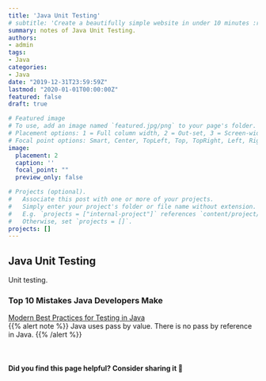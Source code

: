 ```yaml
---
title: 'Java Unit Testing'
# subtitle: 'Create a beautifully simple website in under 10 minutes :rocket:'
summary: notes of Java Unit Testing.
authors:
- admin
tags:
- Java
categories:
- Java
date: "2019-12-31T23:59:59Z"
lastmod: "2020-01-01T00:00:00Z"
featured: false
draft: true

# Featured image
# To use, add an image named `featured.jpg/png` to your page's folder.
# Placement options: 1 = Full column width, 2 = Out-set, 3 = Screen-width
# Focal point options: Smart, Center, TopLeft, Top, TopRight, Left, Right, BottomLeft, Bottom, BottomRight
image:
  placement: 2
  caption: ''
  focal_point: ""
  preview_only: false

# Projects (optional).
#   Associate this post with one or more of your projects.
#   Simply enter your project's folder or file name without extension.
#   E.g. `projects = ["internal-project"]` references `content/project/deep-learning/index.md`.
#   Otherwise, set `projects = []`.
projects: []
---
```


## Java Unit Testing
Unit testing.

### Top 10 Mistakes Java Developers Make

[Modern Best Practices for Testing in Java](https://phauer.com/2019/modern-best-practices-testing-java/)  
{{% alert note %}}
Java uses pass by value. There is no pass by reference in Java.
{{% /alert %}}



<br>

#### Did you find this page helpful? Consider sharing it 🙌
